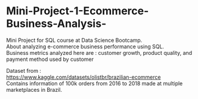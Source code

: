 # Mini-Project-1-Ecommerce-Business-Analysis-

Mini Project for SQL course at Data Science Bootcamp.  
About analyzing e-commerce business performance using SQL.  
Business metrics analyzed here are :  customer growth, product quality, and payment method used by customer  
  
Dataset from :  
https://www.kaggle.com/datasets/olistbr/brazilian-ecommerce  
Contains information of 100k orders from 2016 to 2018 made at multiple marketplaces in Brazil.

